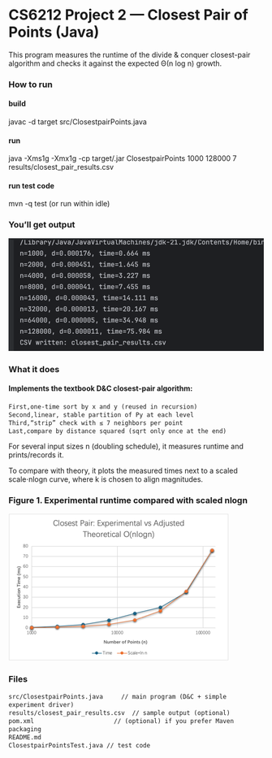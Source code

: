 # CS6212 Project 2 — Closest Pair of Points (Java)
This program measures the runtime of the divide & conquer closest-pair algorithm and checks it against the expected Θ(n log n) growth.
### How to run
#### build
javac -d target src/ClosestpairPoints.java
#### run
java -Xms1g -Xmx1g -cp target/<your-jar>.jar ClosestpairPoints 1000 128000 7 results/closest_pair_results.csv
#### run test code
mvn -q test (or run within idle)
### You’ll get output
![img.png](img.png)
### What it does
#### Implements the textbook D&C closest-pair algorithm:
    First,one-time sort by x and y (reused in recursion)
    Second,linear, stable partition of Py at each level
    Third,“strip” check with ≤ 7 neighbors per point
    Last,compare by distance squared (sqrt only once at the end)
For several input sizes n (doubling schedule), it measures runtime and prints/records it.

To compare with theory, it plots the measured times next to a scaled scale⋅nlogn curve, where k is chosen to align magnitudes.

### Figure 1. Experimental runtime compared with scaled nlogn
![img_1.png](img_1.png)
### Files
    src/ClosestpairPoints.java     // main program (D&C + simple experiment driver)
    results/closest_pair_results.csv  // sample output (optional)
    pom.xml                      // (optional) if you prefer Maven packaging
    README.md
    ClosestpairPointsTest.java // test code
